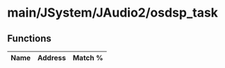# main/JSystem/JAudio2/osdsp_task

## Functions

| Name | Address | Match % |
|------|---------|---------|